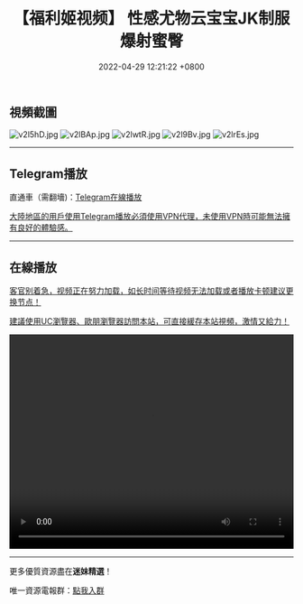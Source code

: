 ﻿---
layout: post
title:  "【福利姬视频】 性感尤物云宝宝JK制服爆射蜜臀"
date:   2022-04-29 12:21:22 +0800
categories: FuLiJi
tags: 推特 福利姬   云宝宝 制服 蜜臀
img: https://kanjiantu.top/images/2022/04/29/v2l5hD.jpg
---


## 視頻截圖

![v2l5hD.jpg](https://kanjiantu.top/images/2022/04/29/v2l5hD.jpg)
![v2lBAp.jpg](https://kanjiantu.top/images/2022/04/29/v2lBAp.jpg)
![v2lwtR.jpg](https://kanjiantu.top/images/2022/04/29/v2lwtR.jpg)
![v2l9Bv.jpg](https://kanjiantu.top/images/2022/04/29/v2l9Bv.jpg)
![v2lrEs.jpg](https://kanjiantu.top/images/2022/04/29/v2lrEs.jpg)

* * *
## Telegram播放

直通車（需翻墻)：[Telegram在線播放](https://t.me/mimeijingxuan/845)


<u>大陸地區的用戶使用Telegram播放必須使用VPN代理，未使用VPN時可能無法擁有良好的體驗感。</u> 
* * *
## 在線播放
<u>客官别着急，视频正在努力加载，如长时间等待视频无法加载或者播放卡顿建议更换节点！</u>

<u>建議使用UC瀏覽器、歐朋瀏覽器訪問本站，可直接緩存本站視頻，激情又給力！</u>
<center><video src="https://cdn.publer.io/uploads/videos/62668ba1db2797618e60726d/d5c80d36743a1692b8d250fd1918b6b6.mp4" width="100%" height="380px" controls="controls"></video></center>

* * *
更多優質資源盡在**迷妹精選**！

唯一資源電報群：[點我入群](https://t.me/mimeijingxuan)



